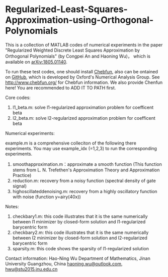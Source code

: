 # Regularized-Least-Squares-Approximation-using-Orthogonal-Polynomials
This is a collection of MATLAB codes of numerical experiments in the paper 
"Regularized Weighted Discrete Least Squares Approximation by Orthogonal Polynomials" (by Congpei An and Haoning Wu)，
which is available on [arXiv:1805.01140](https://arxiv.org/abs/1805.01140).

To run these test codes, one should install [Chebfun](http://www.chebfun.org/), also can be ontained on [GitHub](https://github.com/chebfun), 
which is developed by Oxford's Numerical Analysis Group. See http://www.chebfun.org/ for Chebfun information.
We also provide Chenfun here! You are recommended to ADD IT TO PATH first.

Core codes:

1) l1_beta.m: solve l1-regularized approximation problem for coefficent beta
2) l2_beta.m: solve l2-regularized approximation problem for coefficent beta

Numerical experiments:

example.m is a comprehensive colleciton of the following there experiments. You may use example_idx (=1,2,3) to run the corresponding experiments.

1) smoothapproximation.m：approximate a smooth function (This function stems from L. N. Trefethen's Approximation Theory and Approximation Practice)
2) reduction.m: recovery from a noisy function (spectral density of gate signal)
3) highoscillateddenoising.m: recovery from a highly oscillatory function with noise (function y=airy(40x))

Notes:

1) checkbary1.m: this code illustrates that it is the same numerically between l1 minimizer by closed-form solution and l1-regularized barycentric form
2) checkbary2.m: this code illustrates that it is the same numerically between l2 minimizer by closed-form solution and l2-regularized barycentric form
3) sparsity.m: this code shows the sparsity of l1-regularized solution

Contact information:
Hao-Ning Wu
Department of Mathematics, Jinan University 
Guangzhou, China 
haoning.wu@outlook.com, hwu@stu2015.jnu.edu.cn 
